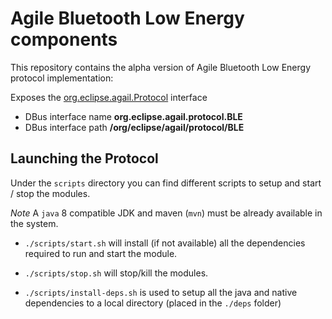 <!--
# Copyright (C) 2017 Create-Net / FBK.
# All rights reserved. This program and the accompanying materials
# are made available under the terms of the Eclipse Public License 2.0
# which accompanies this distribution, and is available at
# https://www.eclipse.org/legal/epl-2.0/
# 
# SPDX-License-Identifier: EPL-2.0
# 
# Contributors:
#     Create-Net / FBK - initial API and implementation
-->

Agile Bluetooth Low Energy components
===

This repository contains the alpha version of Agile Bluetooth Low Energy protocol implementation:


Exposes the [org.eclipse.agail.Protocol](http://agile-iot.github.io/agile-api-spec/docs/html/api.html#iot_agile_Protocol) interface

- DBus interface name **org.eclipse.agail.protocol.BLE**
- DBus interface path **/org/eclipse/agail/protocol/BLE**

Launching the Protocol
---

Under the `scripts` directory you can find different scripts to setup and start / stop the modules.

*Note* A `java` 8 compatible JDK and maven (`mvn`) must be already available in the system.

- `./scripts/start.sh` will install (if not available) all the dependencies required to run and start the module.

- `./scripts/stop.sh` will stop/kill the modules.

-  `./scripts/install-deps.sh` is used to setup all the java and native dependencies to a local directory (placed in the `./deps` folder)
